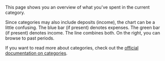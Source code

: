 This page shows you an overview of what you've spent in the current category.

Since categories may also include deposits (income), the chart can be a little confusing. The blue bar (if present) denotes expenses. The green bar (if present) denotes income. The line combines both. On the right, you can browse to past periods.

If you want to read more about categories, check out the [official documentation on categories](https://docs.firefly-iii.org/concepts/categories).
